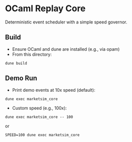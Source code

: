 # OCaml Replay Core

Deterministic event scheduler with a simple speed governor.

## Build

- Ensure OCaml and dune are installed (e.g., via opam)
- From this directory:

```
dune build
```

## Demo Run

- Print demo events at 10x speed (default):

```
dune exec marketsim_core
```

- Custom speed (e.g., 100x):

```
dune exec marketsim_core -- 100
```

or

```
SPEED=100 dune exec marketsim_core
```
